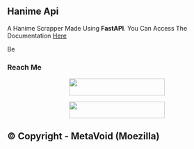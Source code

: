 ## Hanime Api
A Hanime Scrapper Made Using **FastAPI**.
You Can Access The Documentation [Here](https://hanime.metavoid.info/docs)

Be
### Reach Me

<p align="center"><a href="https://t.me/metavoidsupport"> <img src="https://img.shields.io/badge/Meta%20Void%20Support-pink?style=for-the-badge" width="220" height="38.45"/></a></p>

<p align="center"><a href="https://t.me/metavoid"> <img src="https://img.shields.io/badge/Meta%20Void%20Channel-blue?style=for-the-badge" width="220" height="38.45"/></a></p>

## © Copyright - MetaVoid (Moezilla) 
